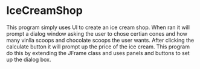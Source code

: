 # IceCreamShop
This program simply uses UI to create an ice cream shop. When ran it will prompt a dialog window asking the user to chose certian cones and how many vinlla scoops and chocolate scoops the user wants. After clicking the calculate button it will prompt up the price of the ice cream. This program do this by extending the JFrame class and uses panels and buttons to set up the dialog box.
